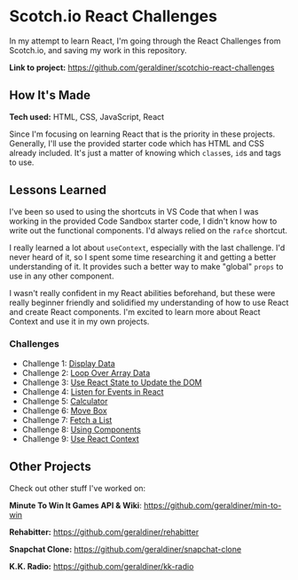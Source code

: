 # Scotch.io React Challenges

In my attempt to learn React, I'm going through the React Challenges from Scotch.io, and saving my work in this repository.

**Link to project:** https://github.com/geraldiner/scotchio-react-challenges

## How It's Made

**Tech used:** HTML, CSS, JavaScript, React

Since I'm focusing on learning React that is the priority in these projects. Generally, I'll use the provided starter code which has HTML and CSS already included. It's just a matter of knowing which `class`es, `id`s and tags to use.

## Lessons Learned

I've been so used to using the shortcuts in VS Code that when I was working in the provided Code Sandbox starter code, I didn't know how to write out the functional components. I'd always relied on the `rafce` shortcut.

I really learned a lot about `useContext`, especially with the last challenge. I'd never heard of it, so I spent some time researching it and getting a better understanding of it. It provides such a better way to make "global" `props` to use in any other component.

I wasn't really confident in my React abilities beforehand, but these were really beginner friendly and solidified my understanding of how to use React and create React components. I'm excited to learn more about React Context and use it in my own projects.

### Challenges

- Challenge 1: [Display Data](https://github.com/geraldiner/scotchio-react-challenges/tree/master/challenge-1-display-data)
- Challenge 2: [Loop Over Array Data](https://github.com/geraldiner/scotchio-react-challenges/tree/master/challenge-2-loop-over-array-data)
- Challenge 3: [Use React State to Update the DOM](https://github.com/geraldiner/scotchio-react-challenges/tree/master/challenge-3-use-react-state-to-update-dom)
- Challenge 4: [Listen for Events in React](https://github.com/geraldiner/scotchio-react-challenges/tree/master/challenge-4-listen-for-events-in-react)
- Challenge 5: [Calculator](https://github.com/geraldiner/scotchio-react-challenges/tree/master/challenge-5-calculator-adder)
- Challenge 6: [Move Box](https://github.com/geraldiner/scotchio-react-challenges/tree/master/challenge-6-move-box)
- Challenge 7: [Fetch a List](https://github.com/geraldiner/scotchio-react-challenges/tree/master/challenge-7-fetch-a-list)
- Challenge 8: [Using Components](https://github.com/geraldiner/scotchio-react-challenges/tree/master/challenge-8-using-components)
- Challenge 9: [Use React Context](https://github.com/geraldiner/scotchio-react-challenges/tree/master/challenge-9-use-react-context)







## Other Projects

Check out other stuff I've worked on:

**Minute To Win It Games API & Wiki**: https://github.com/geraldiner/min-to-win

**Rehabitter:** https://github.com/geraldiner/rehabitter

**Snapchat Clone:** https://github.com/geraldiner/snapchat-clone

**K.K. Radio:** https://github.com/geraldiner/kk-radio
